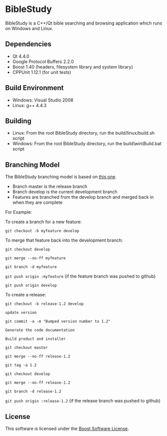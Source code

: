 BibleStudy
==========
BibleStudy is a C++/Qt bible searching and browsing application which runs on Windows and Linux.

Dependencies
------------
* Qt 4.4.0
* Google Protocol Buffers 2.2.0
* Boost 1.40 (headers, filesystem library and system library)
* CPPUnit 1.12.1 (for unit tests)

Build Environment
-----------------
* Windows: Visual Studio 2008
* Linux: g++ 4.4.3

Building
-------
* Linux: From the root BibleStudy directory, run the build/linux/build.sh script
* Windows: From the root BibleStudy directory, run the build\win\Build.bat script

Branching Model
---------------
The BibleStudy branching model is based on [this one](http://nvie.com/posts/a-successful-git-branching-model/).

* Branch master is the release branch
* Branch develop is the current development branch
* Features are branched from the develop branch and merged back in when they are complete

For Example:

To create a branch for a new feature:

`git checkout -b myfeature develop`

To merge that feature back into the development branch:

`git checkout develop`

`git merge --no-ff myfeature`

`git branch -d myfeature`

`git push origin :myfeature` (if the feature branch was pushed to github)

`git push origin develop`

To create a release:

`git checkout -b release-1.2 develop`

`update version`

`git commit -a -m "Bumped version number to 1.2"`

`Generate the code documentation`

`Build product and installer`

`git checkout master`

`git merge --no-ff release-1.2`

`git tag -a 1.2`

`git checkout develop`

`git merge --no-ff release-1.2`

`git branch -d release-1.2`

`git push origin :release-1.2` (if the release branch was pushed to github)

License
-------
This software is licensed under the [Boost Software License](http://www.boost.org/LICENSE_1_0.txt).
